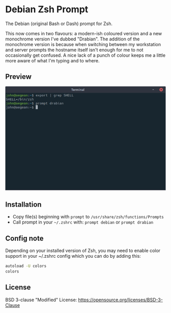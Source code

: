 # Debian Zsh Prompt

The Debian (original Bash or Dash) prompt for Zsh.

This now comes in two flavours: a modern-ish coloured version and a new 
monochrome version I've dubbed "Drabian". The addition of the monochrome version
is because when switching between my workstation and server prompts the
hostname itself isn't enough for me to not occasionally get confused. A nice
lack of a punch of colour keeps me a little more aware of what I'm typing and
to where.

## Preview

![](https://raw.githubusercontent.com/wjmcknight/zsh-prompt-debian/master/preview.png)

## Installation

- Copy file(s) beginning with `prompt` to `/usr/share/zsh/functions/Prompts`
- Call prompt in your `~/.zshrc` with: `prompt debian` or `prompt drabian`

## Config note

Depending on your installed version of Zsh, you may need to enable color 
support in your ~/.zshrc config which you can do by adding this:

```bash
autoload -U colors
colors
```

## License

BSD 3-clause "Modified" License: https://opensource.org/licenses/BSD-3-Clause
